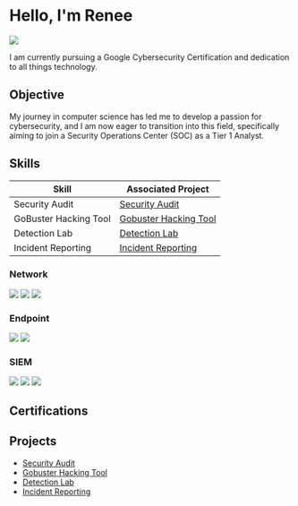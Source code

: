 # Hello, I'm Renee 
<a href="https://www.linkedin.com/in/renee-brown-williams/"><img src="https://img.shields.io/badge/-LinkedIn-0072b1?&style=for-the-badge&logo=linkedin&logoColor=white" /></a>


I am currently pursuing a Google Cybersecurity Certification and dedication to all things technology. 
## Objective

My journey in computer science has led me to develop a passion for cybersecurity, and I am now eager to transition into this field, specifically aiming to join a Security Operations Center (SOC) as a Tier 1 Analyst.

## Skills

| Skill                                         | Associated Project         |
|-----------------------------------------------|----------------------------|
| Security Audit                                | <a href="https://github.com/williamsbrownrenee/Security-Audit">Security Audit</a> |
| GoBuster Hacking Tool                         | <a href="https://github.com/williamsbrownrenee/gobusterhacktool">Gobuster Hacking Tool</a> |
| Detection Lab                                 | <a href="https://github.com/williamsbrownrenee/Detection-Lab">Detection Lab</a> |
| Incident Reporting                            | <a href="https://github.com/williamsbrownrenee/Incident-Reporting">Incident Reporting</a> |

### Network
<div>
    <img src="https://img.shields.io/badge/-Wireshark-1679A7?&style=for-the-badge&logo=Wireshark&logoColor=white" />
    <img src="https://img.shields.io/badge/-Suricata-EF3B2D?&style=for-the-badge&logo=Suricata&logoColor=white" />
    <img src="https://img.shields.io/badge/-Zeek-777BB4?&style=for-the-badge&logo=Zeek&logoColor=white" />
</div>

### Endpoint
<div>
    <img src="https://img.shields.io/badge/-Microsoft_Defender_for_Endpoint-00A4EF?&style=for-the-badge&logo=Microsoft&logoColor=white" />
    <img src="https://img.shields.io/badge/-Velociraptor-4B275F?&style=for-the-badge&logo=Velociraptor&logoColor=white" />
</div>

### SIEM
<div>
    <img src="https://img.shields.io/badge/-Microsoft_Sentinel-0078D4?&style=for-the-badge&logo=Microsoft&logoColor=white" />
    <img src="https://img.shields.io/badge/-Splunk-000000?&style=for-the-badge&logo=Splunk&logoColor=white" />
    <img src="https://img.shields.io/badge/-Elastic-005571?&style=for-the-badge&logo=Elastic&logoColor=white" />
</div>

## Certifications


## Projects
-  <a href="https://github.com/williamsbrownrenee/Security-Audit">Security Audit</a>
- <a href="https://github.com/williamsbrownrenee/gobusterhacktool">Gobuster Hacking Tool</a> 
- <a href="https://github.com/williamsbrownrenee/Detection-Lab">Detection Lab</a>
- <a href="https://github.com/williamsbrownrenee/Incident-Reporting">Incident Reporting</a>

